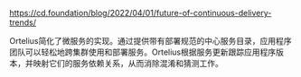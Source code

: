 https://cd.foundation/blog/2022/04/01/future-of-continuous-delivery-trends/

Ortelius简化了微服务的实现。通过提供带有部署规范的中心服务目录，应用程序团队可以轻松地跨集群使用和部署服务。Ortelius根据服务更新跟踪应用程序版本，并映射它们的服务依赖关系，从而消除混淆和猜测工作。
